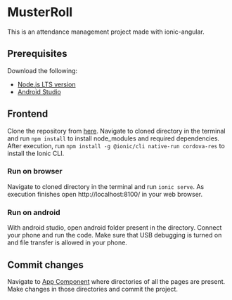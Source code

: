 # MusterRoll
This is an attendance management project made with ionic-angular.

## Prerequisites
Download the following:
* [Node.js LTS version](https://nodejs.org/en/)
* [Android Studio](https://developer.android.com/studio)

## Frontend
Clone the repository from [here](https://github.com/mayankkataria/muster-roll/tree/master/muster-phone/musterroll). 
Navigate to cloned directory in the terminal and run `npm install` to install node_modules and required dependencies. After execution, run `npm install -g @ionic/cli native-run cordova-res` to install the Ionic CLI.

### Run on browser
Navigate to cloned directory in the terminal and run `ionic serve`. As execution finishes open http://localhost:8100/ in your web browser.

### Run on android
With android studio, open android folder present in the directory. Connect your phone and run the code. Make sure that USB debugging is turned on and file transfer is allowed in your phone.

## Commit changes
Navigate to [App Component](https://github.com/mayankkataria/muster-roll/tree/master/muster-phone/musterroll/src/app) where directories of all the pages are present. Make changes in those directories and commit the project.
